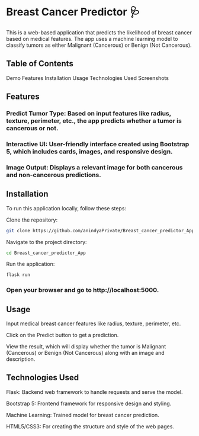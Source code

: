 # Breast Cancer Predictor 🩺
This is a web-based application that predicts the likelihood of breast cancer based on medical features. The app uses a machine learning model to classify tumors as either Malignant (Cancerous) or Benign (Not Cancerous).

## Table of Contents
Demo
Features
Installation
Usage
Technologies Used
Screenshots

## Features
### Predict Tumor Type: Based on input features like radius, texture, perimeter, etc., the app predicts whether a tumor is cancerous or not.
### Interactive UI: User-friendly interface created using Bootstrap 5, which includes cards, images, and responsive design.
### Image Output: Displays a relevant image for both cancerous and non-cancerous predictions.

## Installation
To run this application locally, follow these steps:

Clone the repository:
```bash
git clone https://github.com/anindyaPrivate/Breast_cancer_predictor_App.git
```
Navigate to the project directory:
```bash
cd Breast_cancer_predictor_App
```
Run the application:
```bash
flask run
```
### Open your browser and go to http://localhost:5000.

## Usage
Input medical breast cancer features like radius, texture, perimeter, etc.

Click on the Predict button to get a prediction.

View the result, which will display whether the tumor is Malignant (Cancerous) or Benign (Not Cancerous) along with an image and description.

## Technologies Used
Flask: Backend web framework to handle requests and serve the model.

Bootstrap 5: Frontend framework for responsive design and styling.

Machine Learning: Trained model for breast cancer prediction.

HTML5/CSS3: For creating the structure and style of the web pages.
